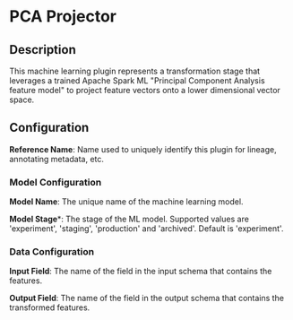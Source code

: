 
# PCA Projector

## Description
This machine learning plugin represents a transformation stage that leverages a trained Apache Spark
ML "Principal Component Analysis feature model" to project feature vectors onto a lower dimensional vector 
space.

## Configuration
**Reference Name**: Name used to uniquely identify this plugin for lineage, annotating metadata, etc.

### Model Configuration
**Model Name**: The unique name of the machine learning model.

**Model Stage***: The stage of the ML model. Supported values are 'experiment', 'staging', 'production'
and 'archived'. Default is 'experiment'.

### Data Configuration
**Input Field**: The name of the field in the input schema that contains the features.

**Output Field**: The name of the field in the output schema that contains the transformed features.
